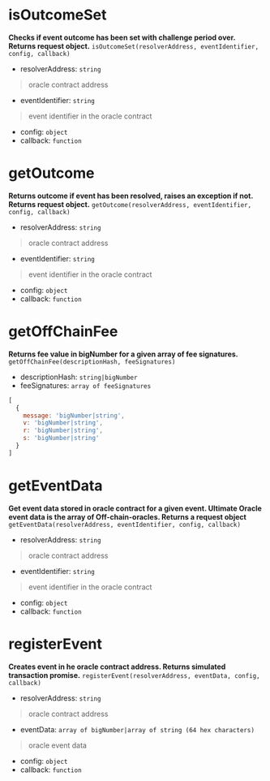 # isOutcomeSet
**Checks if event outcome has been set with challenge period over. Returns request object.**
`isOutcomeSet(resolverAddress, eventIdentifier, config, callback)`

* resolverAddress: `string`    
> oracle contract address    
* eventIdentifier: `string`
> event identifier in the oracle contract    
* config: `object`    
* callback: `function`    

# getOutcome
**Returns outcome if event has been resolved, raises an exception if not. Returns request object.**
`getOutcome(resolverAddress, eventIdentifier, config, callback)`   

* resolverAddress: `string`    
> oracle contract address    
* eventIdentifier: `string`
> event identifier in the oracle contract    
* config: `object`    
* callback: `function`    

# getOffChainFee
**Returns fee value in bigNumber for a given array of fee signatures.**
`getOffChainFee(descriptionHash, feeSignatures)`

* descriptionHash: `string|bigNumber`
* feeSignatures: `array of feeSignatures`
```js
[
  {
    message: 'bigNumber|string',
    v: 'bigNumber|string',
    r: 'bigNumber|string',
    s: 'bigNumber|string'
  }
]
```

# getEventData
**Get event data stored in oracle contract for a given event. Ultimate Oracle
event data is the array of Off-chain-oracles. Returns a request object**
`getEventData(resolverAddress, eventIdentifier, config, callback)`

* resolverAddress: `string`    
> oracle contract address    
* eventIdentifier: `string`
> event identifier in the oracle contract    
* config: `object`    
* callback: `function`    

# registerEvent
**Creates event in he oracle contract address. Returns simulated transaction promise.**
`registerEvent(resolverAddress, eventData, config, callback)`

* resolverAddress: `string`    
> oracle contract address    
* eventData: `array of bigNumber|array of string (64 hex characters)`
> oracle event data
* config: `object`    
* callback: `function`  
